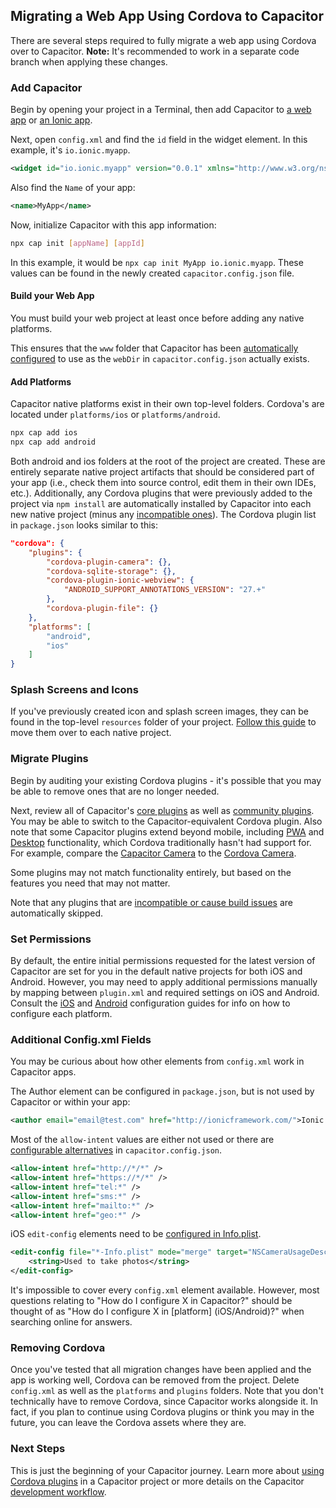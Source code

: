 ## Migrating a Web App Using Cordova to Capacitor

There are several steps required to fully migrate a web app using Cordova over to Capacitor. **Note:** It's recommended to work in a separate code branch when applying these changes.

### Add Capacitor

Begin by opening your project in a Terminal, then add Capacitor to [a web app](/docs/getting-started) or [an Ionic app](/docs/with-ionic). 

Next, open `config.xml` and find the `id` field in the widget element. In this example, it's `io.ionic.myapp`.

```xml
<widget id="io.ionic.myapp" version="0.0.1" xmlns="http://www.w3.org/ns/widgets" xmlns:cdv="http://cordova.apache.org/ns/1.0">
```

Also find the `Name` of your app:

```xml
<name>MyApp</name>
```

Now, initialize Capacitor with this app information:

```bash
npx cap init [appName] [appId]
```

In this example, it would be `npx cap init MyApp io.ionic.myapp`. These values can be found in the newly created `capacitor.config.json` file.

#### Build your Web App
You must build your web project at least once before adding any native platforms.

This ensures that the `www` folder that Capacitor has been [automatically configured](/docs/basics/configuring-your-app/) to use as the `webDir` in `capacitor.config.json` actually exists.

#### Add Platforms

Capacitor native platforms exist in their own top-level folders. Cordova's are located under `platforms/ios` or `platforms/android`.

```bash
npx cap add ios
npx cap add android
```

Both android and ios folders at the root of the project are created. These are entirely separate native project artifacts that should be considered part of your app (i.e., check them into source control, edit them in their own IDEs, etc.). Additionally, any Cordova plugins that were previously added to the project via `npm install` are automatically installed by Capacitor into each new native project (minus any [incompatible ones](/docs/cordova/known-incompatible-plugins)). The Cordova plugin list in `package.json` looks similar to this:

```json
"cordova": {
    "plugins": {
        "cordova-plugin-camera": {},
        "cordova-sqlite-storage": {},
        "cordova-plugin-ionic-webview": {
            "ANDROID_SUPPORT_ANNOTATIONS_VERSION": "27.+"
        },
        "cordova-plugin-file": {}
    },
    "platforms": [
        "android",
        "ios"
    ]
}
```

### Splash Screens and Icons

If you've previously created icon and splash screen images, they can be found in the top-level `resources` folder of your project. [Follow this guide](https://www.joshmorony.com/adding-icons-splash-screens-launch-images-to-capacitor-projects/) to move them over to each native project.

### Migrate Plugins

Begin by auditing your existing Cordova plugins - it's possible that you may be able to remove ones that are no longer needed. 

Next, review all of Capacitor's [core plugins](/docs/apis) as well as [community plugins](/docs/community/plugins). You may be able to switch to the Capacitor-equivalent Cordova plugin. Also note that some Capacitor plugins extend beyond mobile, including [PWA](/docs/web) and [Desktop](/docs/electron/) functionality, which Cordova traditionally hasn't had support for. For example, compare the [Capacitor Camera](/docs/apis/camera) to the [Cordova Camera](https://github.com/apache/cordova-plugin-camera).

Some plugins may not match functionality entirely, but based on the features you need that may not matter.

Note that any plugins that are [incompatible or cause build issues](/docs/cordova/known-incompatible-plugins) are automatically skipped.

### Set Permissions

By default, the entire initial permissions requested for the latest version of Capacitor are set for you in the default native projects for both iOS and Android. However, you may need to apply additional permissions manually by mapping between `plugin.xml` and required settings on iOS and Android. Consult the [iOS](/docs/ios/configuration) and [Android](/docs/android/configuration) configuration guides for info on how to configure each platform.

### Additional Config.xml Fields

You may be curious about how other elements from `config.xml` work in Capacitor apps.

The Author element can be configured in `package.json`, but is not used by Capacitor or within your app:

```xml
<author email="email@test.com" href="http://ionicframework.com/">Ionic Framework Team</author>
```

Most of the `allow-intent` values are either not used or there are [configurable alternatives](/docs/basics/configuring-your-app/) in `capacitor.config.json`.

```xml
<allow-intent href="http://*/*" />
<allow-intent href="https://*/*" />
<allow-intent href="tel:*" />
<allow-intent href="sms:*" />
<allow-intent href="mailto:*" />
<allow-intent href="geo:*" />
```

iOS `edit-config` elements need to be [configured in Info.plist](/docs/ios/configuration).

```xml
<edit-config file="*-Info.plist" mode="merge" target="NSCameraUsageDescription">
    <string>Used to take photos</string>
</edit-config>
```

It's impossible to cover every `config.xml` element available. However, most questions relating to "How do I configure X in Capacitor?" should be thought of as "How do I configure X in [platform] (iOS/Android)?" when searching online for answers.

### Removing Cordova

Once you've tested that all migration changes have been applied and the app is working well, Cordova can be removed from the project. Delete `config.xml` as well as the `platforms` and `plugins` folders. Note that you don't technically have to remove Cordova, since Capacitor works alongside it. In fact, if you plan to continue using Cordova plugins or think you may in the future, you can leave the Cordova assets where they are.

### Next Steps

This is just the beginning of your Capacitor journey. Learn more about [using Cordova plugins](/docs/cordova/using-cordova-plugins) in a Capacitor project or more details on the Capacitor [development workflow](/docs/basics/workflow).